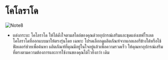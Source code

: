 # โคโลราโด
![Note8](http://www.chevrolet.co.th/content/dam/Chevrolet/asia/thailand/en/02_Vehicles/01_PassengerCars/colorado-my16/accessories/Make_it_yours_Masthead1280x551_coloradoHC.jpg)
* แต่งกระบะ โคโลราโด ให้ได้ดั่งใจตามสไตล์ของคุณด้วยอุปกรณ์เสริมและชุดแต่งเชฟโรเลตโคโลราโดที่ออกแบบมาให้ตรงรุ่นโดย เฉพาะ โปรดเลือกดูผลิตภัณฑ์จากแกลเลอรีข้างใต้หรือใช้ฟิลเตอร์ช่วยเพื่อค้นหา ผลิตภัณฑ์ที่คุณมีอยู่ในใจอยู่แล้วเพื่อความรวดเร็ว ให้คุณหาอุปกรณ์เสริมที่ตรงตามความต้องการและการใช้งานของคุณได้ไวยิ่งกว่า เดิม
